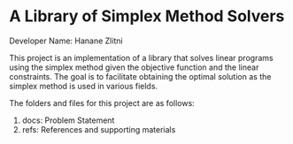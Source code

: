 # A Library of Simplex Method Solvers

Developer Name: Hanane Zlitni

This project is an implementation of a library that solves linear programs using the simplex method given the objective function and the linear constraints. The goal is to facilitate obtaining the optimal solution as the simplex method is used in various fields.

The folders and files for this project are as follows:

1. docs: Problem Statement <br />
2. refs: References and supporting materials <br />
